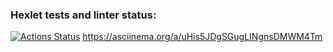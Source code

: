 ### Hexlet tests and linter status:
[![Actions Status](https://github.com/AlexDem1991/python-project-49/workflows/hexlet-check/badge.svg)](https://github.com/AlexDem1991/python-project-49/actions)
https://asciinema.org/a/uHis5JDgSGugLINgnsDMWM4Tm
